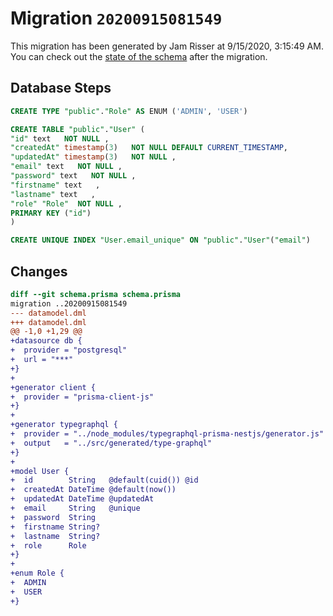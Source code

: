# Migration `20200915081549`

This migration has been generated by Jam Risser at 9/15/2020, 3:15:49 AM.
You can check out the [state of the schema](./schema.prisma) after the migration.

## Database Steps

```sql
CREATE TYPE "public"."Role" AS ENUM ('ADMIN', 'USER')

CREATE TABLE "public"."User" (
"id" text   NOT NULL ,
"createdAt" timestamp(3)   NOT NULL DEFAULT CURRENT_TIMESTAMP,
"updatedAt" timestamp(3)   NOT NULL ,
"email" text   NOT NULL ,
"password" text   NOT NULL ,
"firstname" text   ,
"lastname" text   ,
"role" "Role"  NOT NULL ,
PRIMARY KEY ("id")
)

CREATE UNIQUE INDEX "User.email_unique" ON "public"."User"("email")
```

## Changes

```diff
diff --git schema.prisma schema.prisma
migration ..20200915081549
--- datamodel.dml
+++ datamodel.dml
@@ -1,0 +1,29 @@
+datasource db {
+  provider = "postgresql"
+  url = "***"
+}
+
+generator client {
+  provider = "prisma-client-js"
+}
+
+generator typegraphql {
+  provider = "../node_modules/typegraphql-prisma-nestjs/generator.js"
+  output   = "../src/generated/type-graphql"
+}
+
+model User {
+  id        String   @default(cuid()) @id
+  createdAt DateTime @default(now())
+  updatedAt DateTime @updatedAt
+  email     String   @unique
+  password  String
+  firstname String?
+  lastname  String?
+  role      Role
+}
+
+enum Role {
+  ADMIN
+  USER
+}
```

